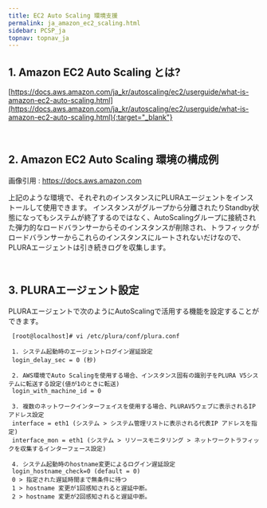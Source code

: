 ```yaml
---
title: EC2 Auto Scaling 環境支援
permalink: ja_amazon_ec2_scaling.html
sidebar: PCSP_ja
topnav: topnav_ja
---
```


## 1. Amazon EC2 Auto Scaling とは?  
[https://docs.aws.amazon.com/ja_kr/autoscaling/ec2/userguide/what-is-amazon-ec2-auto-scaling.html](https://docs.aws.amazon.com/ja_kr/autoscaling/ec2/userguide/what-is-amazon-ec2-auto-scaling.html){:target="_blank"}

<br />

## 2. Amazon EC2 Auto Scaling 環境の構成例

<!-- [![image](/docs/images/Public_Cloud/ec2_autoscaling/01.png)](/docs/images/Public_Cloud/ec2_autoscaling/01.png){: target="_blank"}-->  
画像引用 : https://docs.aws.amazon.com

上記のような環境で、それぞれのインスタンスにPLURAエージェントをインストールして使用できます。
インスタンスがグループから分離されたりStandby状態になってもシステムが終了するのではなく、AutoScalingグループに接続された弾力的なロードバランサーからそのインスタンスが削除され、トラフィックがロードバランサーからこれらのインスタンスにルートされないだけなので、PLURAエージェントは引き続きログを収集します。

<br />

## 3. PLURAエージェント設定

PLURAエージェントで次のようにAutoScalingで活用する機能を設定することができます。

     [root@localhost]# vi /etc/plura/conf/plura.conf

     1. システム起動時のエージェントログイン遅延設定
     login_delay_sec = 0 (秒)

     2. AWS環境でAuto Scalingを使用する場合、インスタンス固有の識別子をPLURA V5システムに転送する設定(値が1のときに転送)
     login_with_machine_id = 0

     3. 複数のネットワークインターフェイスを使用する場合、PLURAV5ウェブに表示されるIPアドレス設定 
     interface = eth1 (システム > システム管理リストに表示される代表IP アドレスを指定)  
     interface_mon = eth1 (システム > リソースモニタリング > ネットワークトラフィックを収集するインターフェース設定)
      
     4. システム起動時のhostname変更によるログイン遅延設定
     login_hostname_check=0 (default = 0)  
     0 > 指定された遅延時間まで無条件に待つ  
     1 > hostname 変更が1回感知されると遅延中断。
     2 > hostname 変更が2回感知されると遅延中断。